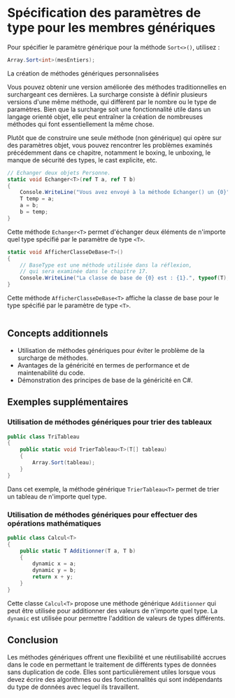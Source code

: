 # Spécification des paramètres de type pour les membres génériques

Pour spécifier le paramètre générique pour la méthode `Sort<>()`, utilisez :

```csharp
Array.Sort<int>(mesEntiers);
```

La création de méthodes génériques personnalisées

Vous pouvez obtenir une version améliorée des méthodes traditionnelles en surchargeant ces dernières. La surcharge consiste à définir plusieurs versions d'une même méthode, qui diffèrent par le nombre ou le type de paramètres. Bien que la surcharge soit une fonctionnalité utile dans un langage orienté objet, elle peut entraîner la création de nombreuses méthodes qui font essentiellement la même chose.

Plutôt que de construire une seule méthode (non générique) qui opère sur des paramètres objet, vous pouvez rencontrer les problèmes examinés précédemment dans ce chapitre, notamment le boxing, le unboxing, le manque de sécurité des types, le cast explicite, etc.

```csharp
// Echanger deux objets Personne.
static void Echanger<T>(ref T a, ref T b)
{
    Console.WriteLine("Vous avez envoyé à la méthode Echanger() un {0}", typeof(T));
    T temp = a;
    a = b;
    b = temp;
}
```

Cette méthode `Echanger<T>` permet d'échanger deux éléments de n'importe quel type spécifié par le paramètre de type `<T>`.

```csharp
static void AfficherClasseDeBase<T>()
{
    // BaseType est une méthode utilisée dans la réflexion,
    // qui sera examinée dans le chapitre 17.
    Console.WriteLine("La classe de base de {0} est : {1}.", typeof(T), typeof(T).BaseType);
}
```

Cette méthode `AfficherClasseDeBase<T>` affiche la classe de base pour le type spécifié par le paramètre de type `<T>`.

```
```

## Concepts additionnels

- Utilisation de méthodes génériques pour éviter le problème de la surcharge de méthodes.
- Avantages de la généricité en termes de performance et de maintenabilité du code.
- Démonstration des principes de base de la généricité en C#.

## Exemples supplémentaires

### Utilisation de méthodes génériques pour trier des tableaux

```csharp
public class TriTableau
{
    public static void TrierTableau<T>(T[] tableau)
    {
        Array.Sort(tableau);
    }
}
```

Dans cet exemple, la méthode générique `TrierTableau<T>` permet de trier un tableau de n'importe quel type.

### Utilisation de méthodes génériques pour effectuer des opérations mathématiques

```csharp
public class Calcul<T>
{
    public static T Additionner(T a, T b)
    {
        dynamic x = a;
        dynamic y = b;
        return x + y;
    }
}
```

Cette classe `Calcul<T>` propose une méthode générique `Additionner` qui peut être utilisée pour additionner des valeurs de n'importe quel type. La `dynamic` est utilisée pour permettre l'addition de valeurs de types différents.

## Conclusion

Les méthodes génériques offrent une flexibilité et une réutilisabilité accrues dans le code en permettant le traitement de différents types de données sans duplication de code. Elles sont particulièrement utiles lorsque vous devez écrire des algorithmes ou des fonctionnalités qui sont indépendants du type de données avec lequel ils travaillent.
 